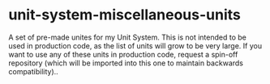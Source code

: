# unit-system-miscellaneous-units
A set of pre-made unites for my Unit System. This is not intended to be used in production code, as the list of units will grow to be very large. If you want to use any of these units in production code, request a spin-off repository (which will be imported into this one to maintain backwards compatibility)..
